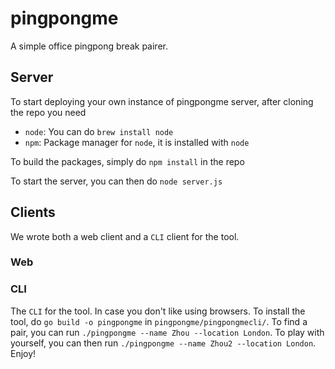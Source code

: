 # pingpongme

A simple office pingpong break pairer.

## Server

To start deploying your own instance of pingpongme server, after cloning the 
repo you need 
 - `node`: You can do `brew install node`
 - `npm`: Package manager for `node`, it is installed with `node`

To build the packages, simply do `npm install` in the repo

To start the server, you can then do `node server.js`

## Clients
We wrote both a web client and a `CLI` client for the tool.

### Web

### CLI
The `CLI` for the tool. In case you don't like using browsers. 
To install the tool, do `go build -o pingpongme` in `pingpongme/pingpongmecli/`. 
To find a pair, you can run `./pingpongme --name Zhou --location London`.
To play with yourself, you can then run `./pingpongme --name Zhou2 --location London`.
Enjoy!
